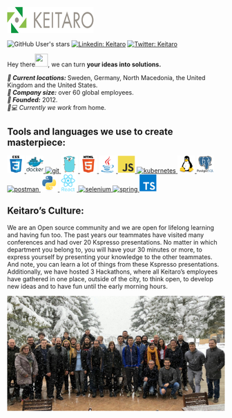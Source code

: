 <img src="images/keitaro.png" width="200" height="60">

![GitHub User's stars](https://img.shields.io/github/stars/keitaroinc?affiliations=COLLABORATOR&label=GitHub%20Stars&logo=GitHub&style=social)
[![Linkedin: Keitaro](https://img.shields.io/badge/-Keitaro-blue?style=flat-square&logo=Linkedin&logoColor=white&link=https://www.linkedin.com/in/keitaro/)](https://www.linkedin.com/company/keitaro)
[![Twitter: Keitaro](https://img.shields.io/twitter/follow/KeitaroInc?style=social)](https://twitter.com/keitaroinc)

Hey there<img src="https://raw.githubusercontent.com/MartinHeinz/MartinHeinz/master/wave.gif" width="30" height="30">, we can turn **your ideas into solutions.**

**<i>📍 Current locations: </i>** Sweden, Germany, North Macedonia, the United Kingdom and the United States. </br>
**<i>👥 Company size:</i>** over 60 global employees. </br>
**<i>🏢 Founded:</i>** 2012. </br>
<i>🏡💻 Currently we work</i> from home. 


## Tools and languages we use to create masterpiece:
<p align="left"> <a href="https://www.w3schools.com/css/" target="_blank"> <img src="https://raw.githubusercontent.com/devicons/devicon/master/icons/css3/css3-original-wordmark.svg" alt="css3" width="40" height="40"/> </a> <a href="https://www.docker.com/" target="_blank"> <img src="https://raw.githubusercontent.com/devicons/devicon/master/icons/docker/docker-original-wordmark.svg" alt="docker" width="40" height="40"/> </a> <a href="https://git-scm.com/" target="_blank"> <img src="https://www.vectorlogo.zone/logos/git-scm/git-scm-icon.svg" alt="git" width="40" height="40"/> </a> <a href="https://golang.org" target="_blank"> <img src="https://raw.githubusercontent.com/devicons/devicon/master/icons/go/go-original.svg" alt="go" width="40" height="40"/> </a> <a href="https://www.w3.org/html/" target="_blank"> <img src="https://raw.githubusercontent.com/devicons/devicon/master/icons/html5/html5-original-wordmark.svg" alt="html5" width="40" height="40"/> </a> <a href="https://www.java.com" target="_blank"> <img src="https://raw.githubusercontent.com/devicons/devicon/master/icons/java/java-original.svg" alt="java" width="40" height="40"/> </a> <a href="https://developer.mozilla.org/en-US/docs/Web/JavaScript" target="_blank"> <img src="https://raw.githubusercontent.com/devicons/devicon/master/icons/javascript/javascript-original.svg" alt="javascript" width="40" height="40"/> </a> <a href="https://kubernetes.io" target="_blank"> <img src="https://www.vectorlogo.zone/logos/kubernetes/kubernetes-icon.svg" alt="kubernetes" width="40" height="40"/> </a> <a href="https://www.linux.org/" target="_blank"> <img src="https://raw.githubusercontent.com/devicons/devicon/master/icons/linux/linux-original.svg" alt="linux" width="40" height="40"/> </a> <a href="https://www.postgresql.org" target="_blank"> <img src="https://raw.githubusercontent.com/devicons/devicon/master/icons/postgresql/postgresql-original-wordmark.svg" alt="postgresql" width="40" height="40"/> </a> <a href="https://postman.com" target="_blank"> <img src="https://www.vectorlogo.zone/logos/getpostman/getpostman-icon.svg" alt="postman" width="40" height="40"/> </a> <a href="https://www.python.org" target="_blank"> <img src="https://raw.githubusercontent.com/devicons/devicon/master/icons/python/python-original.svg" alt="python" width="40" height="40"/> </a> <a href="https://reactjs.org/" target="_blank"> <img src="https://raw.githubusercontent.com/devicons/devicon/master/icons/react/react-original-wordmark.svg" alt="react" width="40" height="40"/> </a> <a href="https://www.selenium.dev" target="_blank"> <img src="https://raw.githubusercontent.com/detain/svg-logos/780f25886640cef088af994181646db2f6b1a3f8/svg/selenium-logo.svg" alt="selenium" width="40" height="40"/> </a> <a href="https://spring.io/" target="_blank"> <img src="https://www.vectorlogo.zone/logos/springio/springio-icon.svg" alt="spring" width="40" height="40"/> </a> <a href="https://www.typescriptlang.org/" target="_blank"> <img src="https://raw.githubusercontent.com/devicons/devicon/master/icons/typescript/typescript-original.svg" alt="typescript" width="40" height="40"/> </a> </p>

## Keitaro’s Culture:
We are an Open source community and we are open for lifelong learning and having fun too. The past years our teammates have visited many conferences and had over 20 Kspresso presentations. No matter in which department you belong to, you will have your 30 minutes or more, to express yourself by presenting your knowledge to the other teammates. And note, you can learn a lot of things from these Kspresso presentations. Additionally, we have hosted 3 Hackathons, where all Keitaro’s employees have gathered in one place, outside of the city, to think open, to develop new ideas and to have fun until the early morning hours.

<img src="/images/our-team.png">










